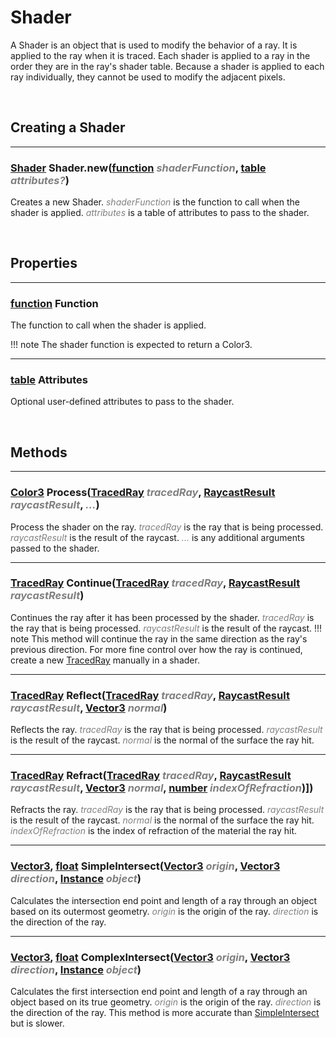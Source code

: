 <style>
    arg {
        color: grey;
        font-style: italic;
    }
</style>

# Shader

A Shader is an object that is used to modify the behavior of a ray. It is applied to the ray when it is traced. Each shader is applied to a ray in the order they are in the ray's shader table. Because a shader is applied to each ray individually, they cannot be used to modify the adjacent pixels.

<br>

## Creating a Shader
---

### [Shader](./shader.md) Shader.new([function](https://create.roblox.com/docs/scripting/luau/functions) <arg>shaderFunction</arg>, [table](https://developer.roblox.com/en-us/articles/Table) <arg>attributes?</arg>)

Creates a new Shader. <arg>shaderFunction</arg> is the function to call when the shader is applied. <arg>attributes</arg> is a table of attributes to pass to the shader.

<br>

## Properties
---

### [function](https://create.roblox.com/docs/scripting/luau/functions) Function
The function to call when the shader is applied.

!!! note
    The shader function is expected to return a Color3.

---

### [table](https://developer.roblox.com/en-us/articles/Table) Attributes
Optional user-defined attributes to pass to the shader.

<br>

## Methods
---

### [Color3](https://create.roblox.com/docs/reference/engine/datatypes/Color3) Process([TracedRay](traced-ray.md) <arg>tracedRay</arg>, [RaycastResult](https://create.roblox.com/docs/reference/engine/datatypes/RaycastResult) <arg>raycastResult</arg>, <arg>...</arg>)

Process the shader on the ray. <arg>tracedRay</arg> is the ray that is being processed. <arg>raycastResult</arg> is the result of the raycast. <arg>...</arg> is any additional arguments passed to the shader.

---

### [TracedRay](./traced-ray.md) Continue([TracedRay](./traced-ray.md) <arg>tracedRay</arg>, [RaycastResult](https://create.roblox.com/docs/reference/engine/datatypes/RaycastResult) <arg>raycastResult</arg>)

Continues the ray after it has been processed by the shader. <arg>tracedRay</arg> is the ray that is being processed. <arg>raycastResult</arg> is the result of the raycast.
!!! note
    This method will continue the ray in the same direction as the ray's previous direction. For more fine control over how the ray is continued, create a new [TracedRay](traced-ray.md#constructor) manually in a shader.

---

### [TracedRay](./traced-ray.md) Reflect([TracedRay](./traced-ray.md) <arg>tracedRay</arg>, [RaycastResult](https://create.roblox.com/docs/reference/engine/datatypes/RaycastResult) <arg>raycastResult</arg>, [Vector3](https://create.roblox.com/docs/reference/engine/datatypes/Vector3) <arg>normal</arg>)

Reflects the ray. <arg>tracedRay</arg> is the ray that is being processed. <arg>raycastResult</arg> is the result of the raycast. <arg>normal</arg> is the normal of the surface the ray hit.

---

### [TracedRay](./traced-ray.md) Refract([TracedRay](./traced-ray.md) <arg>tracedRay</arg>, [RaycastResult](https://create.roblox.com/docs/reference/engine/datatypes/RaycastResult) <arg>raycastResult</arg>, [Vector3](https://create.roblox.com/docs/reference/engine/datatypes/Vector3) <arg>normal</arg>, [number](https://create.roblox.com/docs/reference/engine/datatypes/number) <arg>indexOfRefraction</arg>)])

Refracts the ray. <arg>tracedRay</arg> is the ray that is being processed. <arg>raycastResult</arg> is the result of the raycast. <arg>normal</arg> is the normal of the surface the ray hit. <arg>indexOfRefraction</arg> is the index of refraction of the material the ray hit.

---

### [Vector3](https://create.roblox.com/docs/reference/engine/datatypes/Vector3), [float](https://create.roblox.com/docs/reference/engine/datatypes/float) SimpleIntersect([Vector3](https://create.roblox.com/docs/reference/engine/datatypes/Vector3) <arg>origin</arg>, [Vector3](https://create.roblox.com/docs/reference/engine/datatypes/Vector3) <arg>direction</arg>, [Instance](https://create.roblox.com/docs/reference/engine/datatypes/Instance) <arg>object</arg>)

Calculates the intersection end point and length of a ray through an object based on its outermost geometry. <arg>origin</arg> is the origin of the ray. <arg>direction</arg> is the direction of the ray.

---

### [Vector3](https://create.roblox.com/docs/reference/engine/datatypes/Vector3), [float](https://create.roblox.com/docs/reference/engine/datatypes/float) ComplexIntersect([Vector3](https://create.roblox.com/docs/reference/engine/datatypes/Vector3) <arg>origin</arg>, [Vector3](https://create.roblox.com/docs/reference/engine/datatypes/Vector3) <arg>direction</arg>, [Instance](https://create.roblox.com/docs/reference/engine/datatypes/Instance) <arg>object</arg>)

Calculates the first intersection end point and length of a ray through an object based on its true geometry. <arg>origin</arg> is the origin of the ray. <arg>direction</arg> is the direction of the ray. This method is more accurate than [SimpleIntersect](#SimpleIntersect) but is slower.